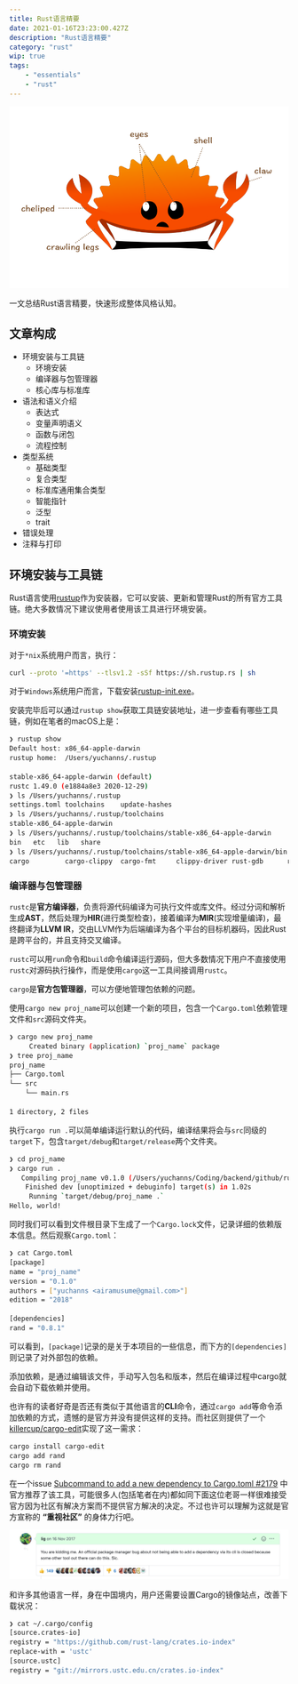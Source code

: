 ```yaml
---
title: Rust语言精要
date: 2021-01-16T23:23:00.427Z
description: "Rust语言精要"
category: "rust"
wip: true
tags:
    - "essentials"
    - "rust"
---
```

![](./parts-of-ferris-the-crab.png)

一文总结Rust语言精要，快速形成整体风格认知。

## 文章构成
* 环境安装与工具链
    * 环境安装
    * 编译器与包管理器
    * 核心库与标准库
* 语法和语义介绍
    * 表达式
    * 变量声明语义
    * 函数与闭包
    * 流程控制
* 类型系统
    * 基础类型
    * 复合类型
    * 标准库通用集合类型
    * 智能指针
    * 泛型
    * trait
* 错误处理
* 注释与打印

## 环境安装与工具链
Rust语言使用[rustup](https://rustup.rs/)作为安装器，它可以安装、更新和管理Rust的所有官方工具链。绝大多数情况下建议使用者使用该工具进行环境安装。
### 环境安装
对于`*nix`系统用户而言，执行：
```bash
curl --proto '=https' --tlsv1.2 -sSf https://sh.rustup.rs | sh
```
对于`Windows`系统用户而言，下载安装[rustup-init.exe](https://win.rustup.rs/x86_64)。

安装完毕后可以通过`rustup show`获取工具链安装地址，进一步查看有哪些工具链，例如在笔者的macOS上是：
```bash
❯ rustup show
Default host: x86_64-apple-darwin
rustup home:  /Users/yuchanns/.rustup

stable-x86_64-apple-darwin (default)
rustc 1.49.0 (e1884a8e3 2020-12-29)
❯ ls /Users/yuchanns/.rustup
settings.toml toolchains    update-hashes
❯ ls /Users/yuchanns/.rustup/toolchains
stable-x86_64-apple-darwin
❯ ls /Users/yuchanns/.rustup/toolchains/stable-x86_64-apple-darwin
bin   etc   lib   share
❯ ls /Users/yuchanns/.rustup/toolchains/stable-x86_64-apple-darwin/bin
cargo         cargo-clippy  cargo-fmt     clippy-driver rust-gdb      rust-gdbgui   rust-lldb     rustc         rustdoc       rustfmt
```
### 编译器与包管理器
`rustc`是**官方编译器**，负责将源代码编译为可执行文件或库文件。经过分词和解析生成**AST**，然后处理为**HIR**(进行类型检查)，接着编译为**MIR**(实现增量编译)，最终翻译为**LLVM IR**，交由LLVM作为后端编译为各个平台的目标机器码，因此Rust是跨平台的，并且支持交叉编译。

`rustc`可以用`run`命令和`build`命令编译运行源码，但大多数情况下用户不直接使用`rustc`对源码执行操作，而是使用`cargo`这一工具间接调用`rustc`。

`cargo`是**官方包管理器**，可以方便地管理包依赖的问题。

使用`cargo new proj_name`可以创建一个新的项目，包含一个`Cargo.toml`依赖管理文件和`src`源码文件夹。
```bash
❯ cargo new proj_name
     Created binary (application) `proj_name` package
❯ tree proj_name
proj_name
├── Cargo.toml
└── src
    └── main.rs

1 directory, 2 files
```
执行`cargo run .`可以简单编译运行默认的代码，编译结果将会与`src`同级的`target`下，包含`target/debug`和`target/release`两个文件夹。
```bash
❯ cd proj_name
❯ cargo run .
   Compiling proj_name v0.1.0 (/Users/yuchanns/Coding/backend/github/rustbyexample/trpl/proj_name)
    Finished dev [unoptimized + debuginfo] target(s) in 1.02s
     Running `target/debug/proj_name .`
Hello, world!
```
同时我们可以看到文件根目录下生成了一个`Cargo.lock`文件，记录详细的依赖版本信息。然后观察`Cargo.toml`：
```bash
❯ cat Cargo.toml
[package]
name = "proj_name"
version = "0.1.0"
authors = ["yuchanns <airamusume@gmail.com>"]
edition = "2018"

[dependencies]
rand = "0.8.1"
```
可以看到，`[package]`记录的是关于本项目的一些信息，而下方的`[dependencies]`则记录了对外部包的依赖。

添加依赖，是通过编辑该文件，手动写入包名和版本，然后在编译过程中cargo就会自动下载依赖并使用。

也许有的读者好奇是否还有类似于其他语言的**CLI**命令，通过`cargo add`等命令添加依赖的方式，遗憾的是官方并没有提供这样的支持。而社区则提供了一个[killercup/cargo-edit](https://github.com/killercup/cargo-edit)实现了这一需求：
```bash
cargo install cargo-edit
cargo add rand
cargo rm rand
```
在一个issue [Subcommand to add a new dependency to Cargo.toml #2179](https://github.com/rust-lang/cargo/issues/2179) 中官方推荐了该工具，可能很多人(包括笔者在内)都如同下面这位老哥一样很难接受官方因为社区有解决方案而不提供官方解决的决定。不过也许可以理解为这就是官方宣称的 **“重视社区”** 的身体力行吧。

![](./issue-subcommand-of-cargo-add-new-dependency.png)

和许多其他语言一样，身在中国境内，用户还需要设置Cargo的镜像站点，改善下载状况：
```bash
❯ cat ~/.cargo/config
[source.crates-io]
registry = "https://github.com/rust-lang/crates.io-index"
replace-with = 'ustc'
[source.ustc]
registry = "git://mirrors.ustc.edu.cn/crates.io-index"
```
